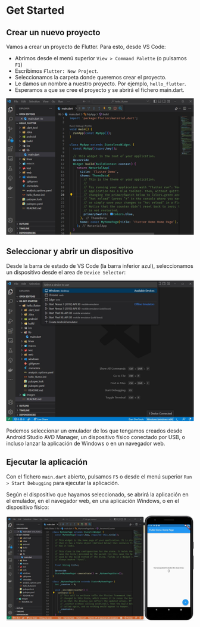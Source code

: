 # Get Started

## Crear un nuevo proyecto

Vamos a crear un proyecto de Flutter. Para esto, desde VS Code:

- Abrimos desde el menú superior `View > Command Palette` (o pulsamos `F1`)
- Escribimos `Flutter: New Project`.
- Seleccionamos la carpeta donde queremos crear el proyecto.
- Le damos un nombre a nuestro proyecto. Por ejemplo, `hello_flutter`.
- Esperamos a que se cree el proyecto y se abrirá el fichero main.dart.

![Created project](./images/00-created.jpg)

## Seleccionar y abrir un dispositivo

Desde la barra de estado de VS Code (la barra inferior azul), seleccionamos un dispositivo desde el area de `Device Selector`:

![Device selector](./images/01-device-selector.jpg)

Podemos seleccionar un emulador de los que tengamos creados desde Android Studio AVD Manager, un dispositivo físico conectado por USB, o incluso lanzar la aplicación de Windows o en un navegador web.

## Ejecutar la aplicación

Con el fichero `main.dart` abierto, pulsamos `F5` o desde el menú superior `Run > Start Debugging` para ejecutar la aplicación.

Según el dispositivo que hayamos seleccionado, se abrirá la aplicación en el emulador, en el navegador web, en una aplicación Windows, o en el dispositivo físico:

![Running app](./images/02-running-app.jpg)

